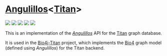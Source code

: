 # [Angulillos](https://github.com/bio4j/angulillos)<[Titan](http://titandb.io)>

[![](https://travis-ci.org/bio4j/angulillos-titan.svg?branch=master)](https://travis-ci.org/bio4j/angulillos-titan)
[![](https://img.shields.io/codacy/21d03d1e40714426a6514468c3d08d0f.svg)](https://www.codacy.com/app/era7/angulillos-titan)
[![](http://github-release-version.herokuapp.com/github/bio4j/angulillos-titan/release.svg)](https://github.com/bio4j/angulillos-titan/releases/latest)
[![](https://img.shields.io/badge/license-AGPLv3-blue.svg)](https://tldrlegal.com/license/gnu-affero-general-public-license-v3-%28agpl-3.0%29)
[![](https://img.shields.io/badge/contact-gitter_chat-dd1054.svg)](https://gitter.im/bio4j/angulillos-titan)

This is an implementation of the [_Angulillos_](https://github.com/bio4j/angulillos) API for the [Titan](http://titandb.io) graph database.

It is used in the [Bio4j-Titan](https://github.com/bio4j/bio4j-titan) project, which implements the [Bio4](https://github.com/bio4j/bio4j) graph model (defined using _Angulillos_) for the Titan backend.
